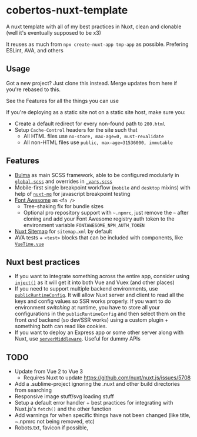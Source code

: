 # cobertos-nuxt-template

A nuxt template with all of my best practices in Nuxt, clean and clonable (well it's eventually supposed to be x3)

It reuses as much from `npx create-nuxt-app tmp-app` as possible. Prefering ESLint, AVA, and others

## Usage

Got a new project? Just clone this instead. Merge updates from here if you're rebased to this.

See the Features for all the things you can use

If you're deploying as a static site not on a static site host, make sure you:

* Create a default redirect for every non-found path to `200.html`
* Setup `Cache-Control` headers for the site such that
  * All HTML files use `no-store, max-age=0, must-revalidate`
  * All non-HTML files use `public, max-age=31536000, immutable`


## Features
* [Bulma](https://bulma.io/) as main SCSS framework, able to be configured modularly in [`global.scss`](assets/styles/global.scss) and overrides in [`_vars.scss`](assets/styles/_vars.scss)
* Mobile-first single breakpoint workflow (`mobile` and `desktop` mixins) with help of [`nuxt-mq`](https://github.com/vanhoofmaarten/nuxt-mq/) for javascript breakpoint testing
* [Font Awesome](https://github.com/FortAwesome/vue-fontawesome) as `<fa />`
  * Tree-shaking fix for bundle sizes
  * Optional pro repository support with `~.npmrc`, just remove the `~` after cloning and add your Font Awesome registry auth token to the environment variable `FONTAWESOME_NPM_AUTH_TOKEN`
* [Nuxt Sitemap](https://sitemap.nuxtjs.org/) for `sitemap.xml` by default
* AVA tests + `<test>` blocks that can be included with components, like [`VueTime.vue`](components/util/VueTime.vue)

## Nuxt best practices
* If you want to integrate something across the entire app, consider using [`inject()`](https://nuxtjs.org/docs/2.x/directory-structure/plugins/#inject-in-root--context) as it will get it into both Vue and Vuex (and other places)
* If you need to support multiple backend environments, use [`publicRuntimeConfig`](https://nuxtjs.org/docs/2.x/directory-structure/nuxt-config#runtimeconfig). It will allow Nuxt server and client to read all the keys and config values so SSR works properly. If you want to do environment _switching_ at runtime, you have to store all your configurations in the `publicRuntimeConfig` and then select them on the front _and_ backend (so dev/SSR works) using a custom plugin + something both can read like cookies.
* If you want to deploy an Express app or some other server along with Nuxt, use [`serverMiddleware`](https://nuxtjs.org/docs/2.x/configuration-glossary/configuration-servermiddleware/). Useful for dummy APIs

## TODO
* Update from Vue 2 to Vue 3
  * Requires Nuxt to update https://github.com/nuxt/nuxt.js/issues/5708
* Add a .sublime-project ignoring the .nuxt and other build directories from searching
* Responsive image stuff/svg loading stuff
* Setup a default error handler + best practices for integrating with Nuxt.js's `fetch()` and the other function
* Add warnings for when specific things have not been changed (like title, ~.npmrc not being removed, etc)
* Robots.txt, favicon if possible, 